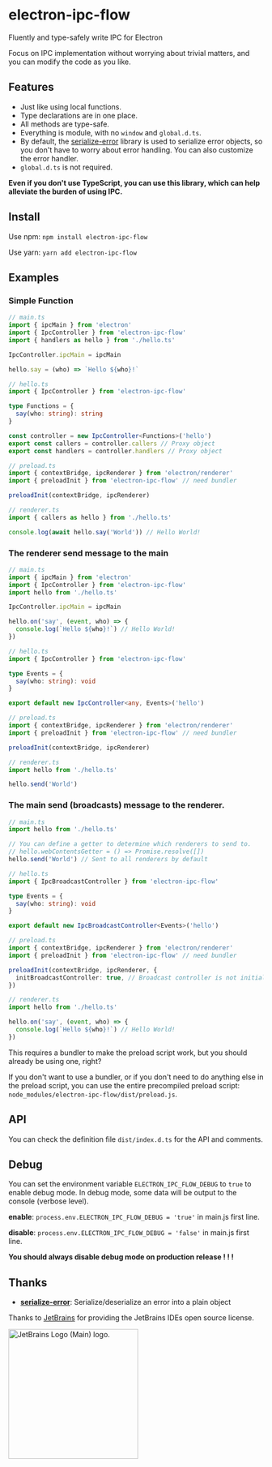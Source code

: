 # electron-ipc-flow

Fluently and type-safely write IPC for Electron

Focus on IPC implementation without worrying about trivial matters, and you can modify the code as you like.

## Features

* Just like using local functions.
* Type declarations are in one place.
* All methods are type-safe.
* Everything is module, with no `window` and `global.d.ts`.
* By default, the [serialize-error](https://www.npmjs.com/package/serialize-error) library is used to serialize error objects, so you don't have to worry about error handling. You can also customize the error handler.
* `global.d.ts` is not required.

**Even if you don't use TypeScript, you can use this library, which can help alleviate the burden of using IPC.**

## Install

Use npm: `npm install electron-ipc-flow`

Use yarn: `yarn add electron-ipc-flow`

## Examples

### Simple Function

```typescript
// main.ts
import { ipcMain } from 'electron'
import { IpcController } from 'electron-ipc-flow'
import { handlers as hello } from './hello.ts'

IpcController.ipcMain = ipcMain

hello.say = (who) => `Hello ${who}!`

// hello.ts
import { IpcController } from 'electron-ipc-flow'

type Functions = {
  say(who: string): string
}

const controller = new IpcController<Functions>('hello')
export const callers = controller.callers // Proxy object
export const handlers = controller.handlers // Proxy object

// preload.ts
import { contextBridge, ipcRenderer } from 'electron/renderer'
import { preloadInit } from 'electron-ipc-flow' // need bundler

preloadInit(contextBridge, ipcRenderer)

// renderer.ts
import { callers as hello } from './hello.ts'

console.log(await hello.say('World')) // Hello World!
```

### The renderer send message to the main

```typescript
// main.ts
import { ipcMain } from 'electron'
import { IpcController } from 'electron-ipc-flow'
import hello from './hello.ts'

IpcController.ipcMain = ipcMain

hello.on('say', (event, who) => {
  console.log(`Hello ${who}!`) // Hello World!
})

// hello.ts
import { IpcController } from 'electron-ipc-flow'

type Events = {
  say(who: string): void
}

export default new IpcController<any, Events>('hello')

// preload.ts
import { contextBridge, ipcRenderer } from 'electron/renderer'
import { preloadInit } from 'electron-ipc-flow' // need bundler

preloadInit(contextBridge, ipcRenderer)

// renderer.ts
import hello from './hello.ts'

hello.send('World')
```

### The main send (broadcasts) message to the renderer.

```typescript
// main.ts
import hello from './hello.ts'

// You can define a getter to determine which renderers to send to.
// hello.webContentsGetter = () => Promise.resolve([])
hello.send('World') // Sent to all renderers by default

// hello.ts
import { IpcBroadcastController } from 'electron-ipc-flow'

type Events = {
  say(who: string): void
}

export default new IpcBroadcastController<Events>('hello')

// preload.ts
import { contextBridge, ipcRenderer } from 'electron/renderer'
import { preloadInit } from 'electron-ipc-flow' // need bundler

preloadInit(contextBridge, ipcRenderer, {
  initBroadcastController: true, // Broadcast controller is not initialized by default
})

// renderer.ts
import hello from './hello.ts'

hello.on('say', (event, who) => {
  console.log(`Hello ${who}!`) // Hello World!
})
```

This requires a bundler to make the preload script work, but you should already be using one, right?

If you don't want to use a bundler, or if you don't need to do anything else in the preload script, you can use the entire precompiled preload script: `node_modules/electron-ipc-flow/dist/preload.js`.

## API

You can check the definition file `dist/index.d.ts` for the API and comments.

## Debug

You can set the environment variable `ELECTRON_IPC_FLOW_DEBUG` to `true` to enable debug mode. In debug mode, some data will be output to the console (verbose level).

**enable**: `process.env.ELECTRON_IPC_FLOW_DEBUG = 'true'` in main.js first line.

**disable**: `process.env.ELECTRON_IPC_FLOW_DEBUG = 'false'` in main.js first line.

**You should always disable debug mode on production release ! ! !**

## Thanks

* **[serialize-error](https://www.npmjs.com/package/serialize-error)**: Serialize/deserialize an error into a plain object

Thanks to [JetBrains](https://jb.gg/OpenSourceSupport) for providing the JetBrains IDEs open source license.

<a href="https://jb.gg/OpenSourceSupport"><img src="https://resources.jetbrains.com/storage/products/company/brand/logos/jb_beam.png" alt="JetBrains Logo (Main) logo." width="256px" height="256px"></a>
